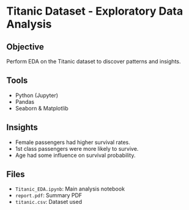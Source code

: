 # Titanic Dataset - Exploratory Data Analysis

## Objective
Perform EDA on the Titanic dataset to discover patterns and insights.

## Tools
- Python (Jupyter)
- Pandas
- Seaborn & Matplotlib

## Insights
- Female passengers had higher survival rates.
- 1st class passengers were more likely to survive.
- Age had some influence on survival probability.

## Files
- `Titanic_EDA.ipynb`: Main analysis notebook
- `report.pdf`: Summary PDF
- `titanic.csv`: Dataset used
